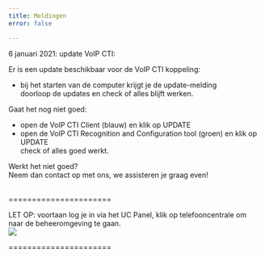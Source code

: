 ```yaml
---
title: Meldingen
error: false

---
```

6 januari 2021: update VoIP CTI:<br>

Er is een update beschikbaar voor de VoIP CTI koppeling: <br>

* bij het starten van de computer krijgt je de update-melding  <br>
doorloop de updates en check of alles blijft werken. <br>

Gaat het nog niet goed: <br>
* open de VoIP CTI Client (blauw) en klik op UPDATE<br>
* open de VoIP CTI Recognition and Configuration tool (groen) en klik op UPDATE<br>
  check of alles goed werkt. <br>

Werkt het niet goed?   <br>
Neem dan contact op met ons, we assisteren je graag even!<br>
<br>

======================

LET OP: voortaan log je in via het UC Panel, klik op telefooncentrale om naar de beheeromgeving te gaan.  
<img src="https://res.cloudinary.com/callvoip/image/upload/v1605526837/panelswitch_dxfj6a.png">

======================
